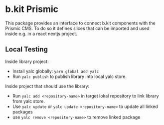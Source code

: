 # b.kit Prismic

This package provides an interface to connect b.kit components with the Prismic CMS. To do so it defines slices that can be imported and used inside e.g. in a react nextjs project.

## Local Testing

Inside library project:

-   Install yalc globally: `yarn global add yalc`
-   Run `yalc publish` to publish library into local yalc store.

Inside project that should use the library:

-   Run `yalc add <repository-name>` in target lokal repository to link library from yalc store.
-   Use `yalc update` or `yalc update <repository-name>` to update all linked packages
-   use `yalc remove <repository-name>` to remove linked package

